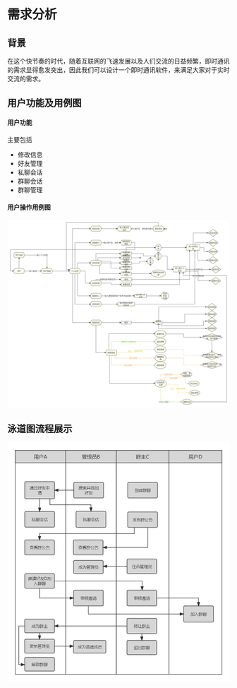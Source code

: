 # 需求分析

## 背景

在这个快节奏的时代，随着互联网的飞速发展以及人们交流的日益频繁，即时通讯的需求显得愈发突出，因此我们可以设计一个即时通讯软件，来满足大家对于实时交流的需求。

## 用户功能及用例图

#### 用户功能

主要包括

* 修改信息
* 好友管理
* 私聊会话
* 群聊会话
* 群聊管理

#### 用户操作用例图

![0a676ebdb2b30a706b1f3e199fee739](image/需求分析/0a676ebdb2b30a706b1f3e199fee739.png)

## 泳道图流程展示

![1716992297590](image/需求分析/1716992297590.png)
